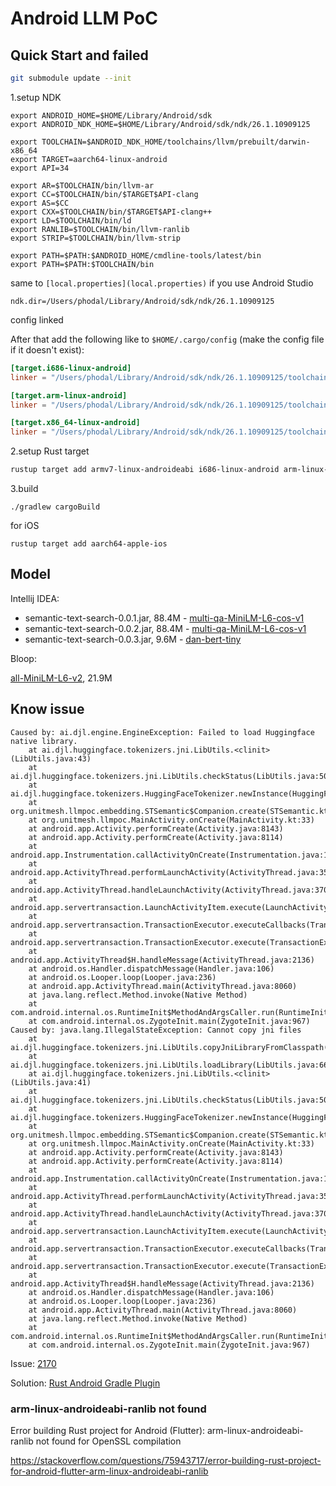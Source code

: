 # Android LLM PoC

## Quick Start and failed

```bash
git submodule update --init
```

1.setup NDK

```
export ANDROID_HOME=$HOME/Library/Android/sdk
export ANDROID_NDK_HOME=$HOME/Library/Android/sdk/ndk/26.1.10909125

export TOOLCHAIN=$ANDROID_NDK_HOME/toolchains/llvm/prebuilt/darwin-x86_64
export TARGET=aarch64-linux-android
export API=34

export AR=$TOOLCHAIN/bin/llvm-ar
export CC=$TOOLCHAIN/bin/$TARGET$API-clang
export AS=$CC
export CXX=$TOOLCHAIN/bin/$TARGET$API-clang++
export LD=$TOOLCHAIN/bin/ld
export RANLIB=$TOOLCHAIN/bin/llvm-ranlib
export STRIP=$TOOLCHAIN/bin/llvm-strip

export PATH=$PATH:$ANDROID_HOME/cmdline-tools/latest/bin
export PATH=$PATH:$TOOLCHAIN/bin
```

same to `[local.properties](local.properties)` if you use Android Studio

```
ndk.dir=/Users/phodal/Library/Android/sdk/ndk/26.1.10909125
```

config linked

After that add the following like to `$HOME/.cargo/config` (make the config file if it doesn't exist):

```toml
[target.i686-linux-android]
linker = "/Users/phodal/Library/Android/sdk/ndk/26.1.10909125/toolchains/llvm/prebuilt/darwin-x86_64/bin/i686-linux-android34-clang"

[target.arm-linux-android]
linker = "/Users/phodal/Library/Android/sdk/ndk/26.1.10909125/toolchains/llvm/prebuilt/darwin-x86_64/bin/arm-linux-android34-clang"

[target.x86_64-linux-android]
linker = "/Users/phodal/Library/Android/sdk/ndk/26.1.10909125/toolchains/llvm/prebuilt/darwin-x86_64/bin/x86_64-linux-android34-clang"
```


2.setup Rust target

```bash
rustup target add armv7-linux-androideabi i686-linux-android arm-linux-androideabi x86_64-linux-android
```

3.build

```
./gradlew cargoBuild
```

for iOS

```
rustup target add aarch64-apple-ios
```

## Model

Intellij IDEA:

- semantic-text-search-0.0.1.jar, 88.4M - [multi-qa-MiniLM-L6-cos-v1](https://packages.jetbrains.team/maven/p/ml-search-everywhere/local-models/org/jetbrains/intellij/searcheverywhereMl/semantics/semantic-text-search/0.0.1/semantic-text-search-0.0.1.jar)
- semantic-text-search-0.0.2.jar, 88.4M - [multi-qa-MiniLM-L6-cos-v1](https://packages.jetbrains.team/maven/p/ml-search-everywhere/local-models/org/jetbrains/intellij/searcheverywhereMl/semantics/semantic-text-search/0.0.2/semantic-text-search-0.0.2.jar)
- semantic-text-search-0.0.3.jar, 9.6M - [dan-bert-tiny](https://packages.jetbrains.team/maven/p/ml-search-everywhere/local-models/org/jetbrains/intellij/searcheverywhereMl/semantics/semantic-text-search/0.0.3/semantic-text-search-0.0.3.jar)

Bloop: 

[all-MiniLM-L6-v2](https://github.com/BloopAI/bloop/tree/95559bf47dbe40497f01665184d194726378e800/apps/desktop/src-tauri/model), 21.9M

## Know issue

```
Caused by: ai.djl.engine.EngineException: Failed to load Huggingface native library.
    at ai.djl.huggingface.tokenizers.jni.LibUtils.<clinit>(LibUtils.java:43)
    at ai.djl.huggingface.tokenizers.jni.LibUtils.checkStatus(LibUtils.java:50)
    at ai.djl.huggingface.tokenizers.HuggingFaceTokenizer.newInstance(HuggingFaceTokenizer.java:170)
    at org.unitmesh.llmpoc.embedding.STSemantic$Companion.create(STSemantic.kt:78)
    at org.unitmesh.llmpoc.MainActivity.onCreate(MainActivity.kt:33)
    at android.app.Activity.performCreate(Activity.java:8143)
    at android.app.Activity.performCreate(Activity.java:8114)
    at android.app.Instrumentation.callActivityOnCreate(Instrumentation.java:1310)
    at android.app.ActivityThread.performLaunchActivity(ActivityThread.java:3513)
    at android.app.ActivityThread.handleLaunchActivity(ActivityThread.java:3700) 
    at android.app.servertransaction.LaunchActivityItem.execute(LaunchActivityItem.java:85) 
    at android.app.servertransaction.TransactionExecutor.executeCallbacks(TransactionExecutor.java:135) 
    at android.app.servertransaction.TransactionExecutor.execute(TransactionExecutor.java:95) 
    at android.app.ActivityThread$H.handleMessage(ActivityThread.java:2136) 
    at android.os.Handler.dispatchMessage(Handler.java:106) 
    at android.os.Looper.loop(Looper.java:236) 
    at android.app.ActivityThread.main(ActivityThread.java:8060) 
    at java.lang.reflect.Method.invoke(Native Method) 
    at com.android.internal.os.RuntimeInit$MethodAndArgsCaller.run(RuntimeInit.java:656) 
    at com.android.internal.os.ZygoteInit.main(ZygoteInit.java:967) 
Caused by: java.lang.IllegalStateException: Cannot copy jni files
    at ai.djl.huggingface.tokenizers.jni.LibUtils.copyJniLibraryFromClasspath(LibUtils.java:108)
    at ai.djl.huggingface.tokenizers.jni.LibUtils.loadLibrary(LibUtils.java:66)
    at ai.djl.huggingface.tokenizers.jni.LibUtils.<clinit>(LibUtils.java:41)
    at ai.djl.huggingface.tokenizers.jni.LibUtils.checkStatus(LibUtils.java:50) 
    at ai.djl.huggingface.tokenizers.HuggingFaceTokenizer.newInstance(HuggingFaceTokenizer.java:170) 
    at org.unitmesh.llmpoc.embedding.STSemantic$Companion.create(STSemantic.kt:78) 
    at org.unitmesh.llmpoc.MainActivity.onCreate(MainActivity.kt:33) 
    at android.app.Activity.performCreate(Activity.java:8143) 
    at android.app.Activity.performCreate(Activity.java:8114) 
    at android.app.Instrumentation.callActivityOnCreate(Instrumentation.java:1310) 
    at android.app.ActivityThread.performLaunchActivity(ActivityThread.java:3513) 
    at android.app.ActivityThread.handleLaunchActivity(ActivityThread.java:3700) 
    at android.app.servertransaction.LaunchActivityItem.execute(LaunchActivityItem.java:85) 
    at android.app.servertransaction.TransactionExecutor.executeCallbacks(TransactionExecutor.java:135) 
    at android.app.servertransaction.TransactionExecutor.execute(TransactionExecutor.java:95) 
    at android.app.ActivityThread$H.handleMessage(ActivityThread.java:2136) 
    at android.os.Handler.dispatchMessage(Handler.java:106) 
    at android.os.Looper.loop(Looper.java:236) 
    at android.app.ActivityThread.main(ActivityThread.java:8060) 
    at java.lang.reflect.Method.invoke(Native Method) 
    at com.android.internal.os.RuntimeInit$MethodAndArgsCaller.run(RuntimeInit.java:656) 
    at com.android.internal.os.ZygoteInit.main(ZygoteInit.java:967) 
```

Issue: [2170](https://github.com/deepjavalibrary/djl/issues/2170)

Solution: [Rust Android Gradle Plugin](https://github.com/mozilla/rust-android-gradle)

### arm-linux-androideabi-ranlib not found

Error building Rust project for Android (Flutter): arm-linux-androideabi-ranlib not found for OpenSSL compilation

https://stackoverflow.com/questions/75943717/error-building-rust-project-for-android-flutter-arm-linux-androideabi-ranlib





